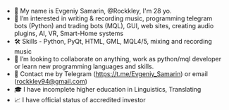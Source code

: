 - 🧙 My name is Evgeniy Samarin, @Rockkley, I'm 28 yo.
- 👀 I’m interested in writing  & recording music, programming telegram bots (Python) and trading bots (MQL), GUI, web sites, creating audio plugins, AI, VR, Smart-Home systems
- 🛠 Skills - Python, PyQt, HTML, GML, MQL4/5, mixing and recording music
- 💞️ I’m looking to collaborate on anything, work as python/mql developer or learn new programming languages and skills. 
- 👋 Contact me by Telegram (https://t.me/Evgeniy_Samarin) or email (rockkley94@gmail.com)
- 🎓 I have incomplete higher education in Linguistics, Translating 
- 📈 I have official status of accredited investor
